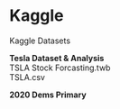 # Kaggle
Kaggle Datasets

__Tesla Dataset & Analysis__ <br />
TSLA Stock Forcasting.twb <br />
TSLA.csv

__2020 Dems Primary__

